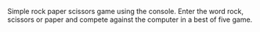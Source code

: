 Simple rock paper scissors game using the console. Enter the word rock, scissors or paper and compete against the computer in a best of five game.
